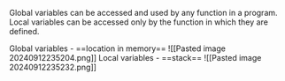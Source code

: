 
Global variables can be accessed and used by any function in a program.
Local variables can be accessed only by the function in which they are
defined.

Global variables - ==location in memory==
![[Pasted image 20240912235204.png]]
Local variables - ==stack==
![[Pasted image 20240912235232.png]]